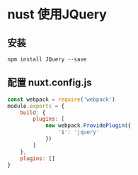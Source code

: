# nust 使用JQuery

## 安装

```
npm install JQuery --save
```

## 配置 nuxt.config.js

```js
const webpack = require('webpack')
module.exports = {
    build: {
        plugins: [
            new webpack.ProvidePlugin({
                '$': 'jquery'
            })
        ]
    },
    plugins: []
}
```

